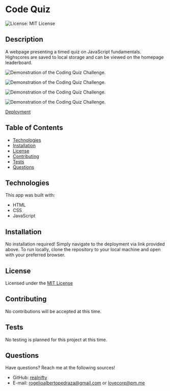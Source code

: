 # Code Quiz

![License: MIT License](https://img.shields.io/badge/license-MIT-orange)
  
## Description

A webpage presenting a timed quiz on JavaScript fundamentals. Highscores are saved to local storage and can be viewed on the homepage leaderboard.

![Demonstration of the Coding Quiz Challenge.](./assets/images/homepage.png)

![Demonstration of the Coding Quiz Challenge.](./assets/images/quiz.png)

![Demonstration of the Coding Quiz Challenge.](./assets/images/endpage.png)

![Demonstration of the Coding Quiz Challenge.](./assets/images/highscore.png)

[Deployment](https://realnifty.github.io/code-quiz/)

## Table of Contents

- [Technologies](#technologies)
- [Installation](#installation)
- [License](#license)
- [Contributing](#contributing)
- [Tests](#tests)
- [Questions](#questions)

## Technologies

This app was built with:
- HTML
- CSS
- JavaScript

## Installation

No installation required! Simply navigate to the deployment via link provided above. To run locally, clone the repository to your local machine and open with your preferred browser.

## License
    
Licensed under the [MIT License](https://spdx.org/licenses/MIT.html)

## Contributing

No contributions will be accepted at this time.

## Tests

No testing is planned for this project at this time.

## Questions

Have questions? Reach me at the following sources!

* GitHub: [realnifty](https://github.com/realnifty)
* E-mail: rogelioalbertopedraza@gmail.com or lovecore@pm.me

